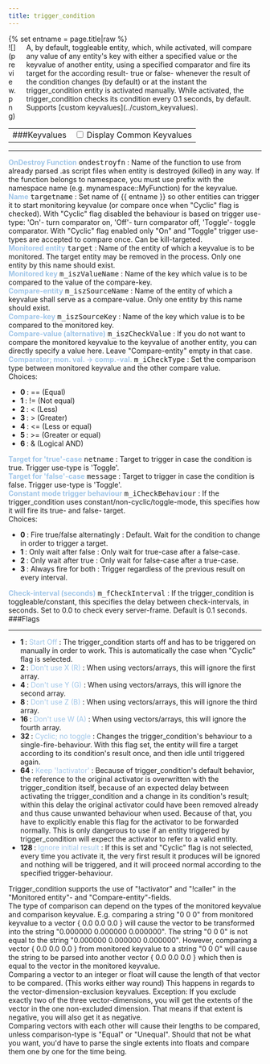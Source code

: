 ```yaml
---
title: trigger_condition
---
```

<div>{% set entname = page.title|raw %}</div>
<div class="container previewimg">
<div class="columns">
<div class="imagepadding column col-auto" markdown="1">![](preview.png)</div>
<div class="column entityentry" markdown="1">A, by default, toggleable entity, which, while activated, will compare any value of any entity's key with either a specified value or the keyvalue of another entity, using a specified comparator and fire its target for the according result- true or false- whenever the result of the condition changes (by default) or at the instant the trigger_condition entity is activated manually. While activated, the trigger_condition checks its condition every 0.1 seconds, by default. Supports [custom keyvalues](../custom_keyvalues).</div>
</div>
</div>
<div>
<table class="titletable">
<tbody>
<tr>
<td markdown="1">###Keyvalues</td>
<td class="titletablecheck" id="checkboxandlabel"><input type="checkbox" id="displaycommon"><label for="displaycommon"> Display Common Keyvalues</label></input></td>
</tr>
</tbody>
</table>
<hr>
<div class="entityentry commonkeys-checkbox" markdown="1">
<span style="color:#9fc5e8;"><b>OnDestroy Function</b></span> <kbd  class="tooltip" data-tooltip="string">ondestroyfn</kbd> :
Name of the function to use from already parsed .as script files when entity is destroyed (killed) in any way. If the function belongs to namespace, you must use prefix with the namespace name (e.g. mynamespace::MyFunction) for the keyvalue.
</div>
<div class="entityentry commonkeys-checkbox" markdown="1">
<span style="color:#9fc5e8;"><b>Name</b></span> <kbd  class="tooltip" data-tooltip="target_source">targetname</kbd> :
Set name of {{ entname }} so other entities can trigger it to start monitoring keyvalue (or compare once when "Cyclic" flag is checked). With "Cyclic" flag disabled the behaviour is based on trigger use-type: 'On'- turn comparator on, 'Off'- turn comparator off, 'Toggle'- toggle comparator. With "Cyclic" flag enabled only "On" and "Toggle" trigger use-types are accepted to compare once. Can be kill-targeted.
</div>
<div class="entityentry commonkeys-checkbox" markdown="1">
<span style="color:#9fc5e8;"><b>Monitored entity</b></span> <kbd  class="tooltip" data-tooltip="target_destination">target</kbd> :
Name of the entity of which a keyvalue is to be monitored. The target entity may be removed in the process. Only one entity by this name should exist.
</div>
<div class="entityentry" markdown="1">
<span style="color:#9fc5e8;"><b>Monitored key</b></span> <kbd  class="tooltip" data-tooltip="string">m_iszValueName</kbd> :
Name of the key which value is to be compared to the value of the compare-key.
</div>
<div class="entityentry" markdown="1">
<span style="color:#9fc5e8;"><b>Compare-entity</b></span> <kbd  class="tooltip" data-tooltip="target_destination">m_iszSourceName</kbd> :
Name of the entity of which a keyvalue shall serve as a compare-value. Only one entity by this name should exist.
</div>
<div class="entityentry" markdown="1">
<span style="color:#9fc5e8;"><b>Compare-key</b></span> <kbd  class="tooltip" data-tooltip="string">m_iszSourceKey</kbd> :
Name of the key which value is to be compared to the monitored key.
</div>
<div class="entityentry" markdown="1">
<span style="color:#9fc5e8;"><b>Compare-value (alternative)</b></span> <kbd  class="tooltip" data-tooltip="string">m_iszCheckValue</kbd> :
If you do not want to compare the monitored keyvalue to the keyvalue of another entity, you can directly specify a value here. Leave "Compare-entity" empty in that case.
</div>
<div class="entityentry" markdown="1">
<span style="color:#9fc5e8;"><b>Comparator; mon. val. -> comp.-val.</b></span> <kbd  class="tooltip" data-tooltip="choices">m_iCheckType</kbd> :
Set the comparison type between monitored keyvalue and the other compare value.
<div class="accordion">
<input type="checkbox" id="accordion-1" name="accordion-checkbox" hidden>
<label class="accordion-header" for="accordion-1">
<i class="icon icon-arrow-right mr-1"></i>
Choices:
</label>
<div class="accordion-body">
<ul>
<li><b>0 </b> : == (Equal)</li>
<li><b>1 </b> : != (Not equal)</li>
<li><b>2 </b> : < (Less)</li>
<li><b>3 </b> : > (Greater)</li>
<li><b>4 </b> : <= (Less or equal)</li>
<li><b>5 </b> : >= (Greater or equal)</li>
<li><b>6 </b> : & (Logical AND)</li>
</ul>
</div>
</div>
</div>
<div class="entityentry" markdown="1">
<span style="color:#9fc5e8;"><b>Target for 'true'-case</b></span> <kbd  class="tooltip" data-tooltip="string">netname</kbd> :
Target to trigger in case the condition is true. Trigger use-type is 'Toggle'.
</div>
<div class="entityentry" markdown="1">
<span style="color:#9fc5e8;"><b>Target for 'false'-case</b></span> <kbd  class="tooltip" data-tooltip="string">message</kbd> :
Target to trigger in case the condition is false. Trigger use-type is 'Toggle'.
</div>
<div class="entityentry" markdown="1">
<span style="color:#9fc5e8;"><b>Constant mode trigger behaviour</b></span> <kbd  class="tooltip" data-tooltip="choices">m_iCheckBehaviour</kbd> :
If the trigger_condition uses constant/non-cyclic/toggle-mode, this specifies how it will fire its true- and false- target.
<div class="accordion">
<input type="checkbox" id="accordion-2" name="accordion-checkbox" hidden>
<label class="accordion-header" for="accordion-2">
<i class="icon icon-arrow-right mr-1"></i>
Choices:
</label>
<div class="accordion-body">
<ul>
<li><b>0 </b> : Fire true/false alternatingly : Default. Wait for the condition to change in order to trigger a target.</li>
<li><b>1 </b> : Only wait after false : Only wait for true-case after a false-case.</li>
<li><b>2 </b> : Only wait after true : Only wait for false-case after a true-case.</li>
<li><b>3 </b> : Always fire for both : Trigger regardless of the previous result on every interval.</li>
</ul>
</div>
</div>
</div>
<div class="entityentry" markdown="1">
<span style="color:#9fc5e8;"><b>Check-interval (seconds)</b></span> <kbd  class="tooltip" data-tooltip="string">m_fCheckInterval</kbd> :
If the trigger_condition is toggleable/constant, this specifies the delay between check-intervals, in seconds. Set to 0.0 to check every server-frame. Default is 0.1 seconds.
</div>
</div>
###Flags
<hr>
<div class="entityflags">
<ul>
<li class="imagepadding" markdown="1"><b>1 </b> : <span style="color:#9fc5e8;">Start Off</span> : The trigger_condition starts off and has to be triggered on manually in order to work. This is automatically the case when "Cyclic" flag is selected.</li>
<li class="imagepadding" markdown="1"><b>2 </b> : <span style="color:#9fc5e8;">Don't use X (R)</span> : When using vectors/arrays, this will ignore the first array.</li>
<li class="imagepadding" markdown="1"><b>4 </b> : <span style="color:#9fc5e8;">Don't use Y (G)</span> : When using vectors/arrays, this will ignore the second array.</li>
<li class="imagepadding" markdown="1"><b>8 </b> : <span style="color:#9fc5e8;">Don't use Z (B)</span> : When using vectors/arrays, this will ignore the third array.</li>
<li class="imagepadding" markdown="1"><b>16 </b> : <span style="color:#9fc5e8;">Don't use W (A)</span> : When using vectors/arrays, this will ignore the fourth array.</li>
<li class="imagepadding" markdown="1"><b>32 </b> : <span style="color:#9fc5e8;">Cyclic; no toggle</span> : Changes the trigger_condition's behaviour to a single-fire-behaviour. With this flag set, the entity will fire a target according to its condition's result once, and then idle until triggered again.</li>
<li class="imagepadding" markdown="1"><b>64 </b> : <span style="color:#9fc5e8;">Keep '!activator'</span> : Because of trigger_condition's default behavior, the reference to the original activator is overwritten with the trigger_condition itself, because of an expected delay between activating the trigger_condition and a change in its condition's result; within this delay the original activator could have been removed already and thus cause unwanted behaviour when used. Because of that, you have to explicitly enable this flag for the activator to be forwarded normally. This is only dangerous to use if an entity triggered by trigger_condition will expect the activator to refer to a valid entity.</li>
<li class="imagepadding" markdown="1"><b>128 </b> : <span style="color:#9fc5e8;">Ignore initial result</span> : If this is set and "Cyclic" flag is not selected, every time you activate it, the very first result it produces will be ignored and nothing will be triggered, and it will proceed normal according to the specified trigger-behaviour.</li>
</ul>
</div>
<div class="notices blue" markdown="1">Trigger_condition supports the use of "!activator" and "!caller" in the "Monitored entity"- and "Compare-entity"-fields.</div>
<div class="notices blue" markdown="1">The type of comparison can depend on the types of the monitored keyvalue and comparison keyvalue. E.g. comparing a string "0 0 0" from monitored keyvalue to a vector { 0.0 0.0 0.0 } will cause the vector to be transformed into the string "0.000000 0.000000 0.000000". The string "0 0 0" is not equal to the string "0.000000 0.000000 0.000000". However, comparing a vector { 0.0 0.0 0.0 } from monitored keyvalue to a string "0 0 0" will cause the string to be parsed into another vector { 0.0 0.0 0.0 } which then is equal to the vector in the monitored keyvalue.</div>
<div class="notices blue" markdown="1">Comparing a vector to an integer or float will cause the length of that vector to be compared. (This works either way round) This happens in regards to the vector-dimension-exclusion keyvalues. Exception: If you exclude exactly two of the three vector-dimensions, you will get the extents of the vector in the one non-excluded dimension. That means if that extent is negative, you will also get it as negative.</div>
<div class="notices blue" markdown="1">Comparing vectors with each other will cause their lengths to be compared, unless comparison-type is "Equal" or "Unequal". Should that not be what you want, you'd have to parse the single extents into floats and compare them one by one for the time being.</div>
